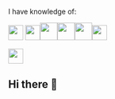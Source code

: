 I have knowledge of:


  <img height="30" src="https://cdn1.iconfinder.com/data/icons/logotypes/32/badge-css-3-512.png"/> </a> <img height="30" src="https://cdn1.iconfinder.com/data/icons/logotypes/32/badge-html-5-512.png"/></a><img height="35" src="https://cdn2.iconfinder.com/data/icons/designer-skills/128/code-programming-javascript-software-develop-command-language-512.png"/></a><img height="35" src="https://cdn4.iconfinder.com/data/icons/logos-brands-in-colors/404/c_logo-512.png"/></a><img height="35" src="https://cdn4.iconfinder.com/data/icons/logos-and-brands/512/267_Python_logo-512.png"/></a><img height="30" src="https://cdn-icons-png.flaticon.com/512/4494/4494740.png"/></a>





<a href="https://www.linkedin.com/in/ramireserica/">
  <img height="30" src="https://cdn2.iconfinder.com/data/icons/social-media-2285/512/1_Linkedin_unofficial_colored_svg-1024.png"/>
</a>

## Hi there 👋

<!--
**ericaramires/ericaramires** is a ✨ _special_ ✨ repository because its `README.md` (this file) appears on your GitHub profile.

Here are some ideas to get you started:

- 🔭 I’m currently working on ...
- 🌱 I’m currently learning ...
- 👯 I’m looking to collaborate on ...
- 🤔 I’m looking for help with ...
- 💬 Ask me about ...
- 📫 How to reach me: ...
- 😄 Pronouns: ...
- ⚡ Fun fact: ...
-->
